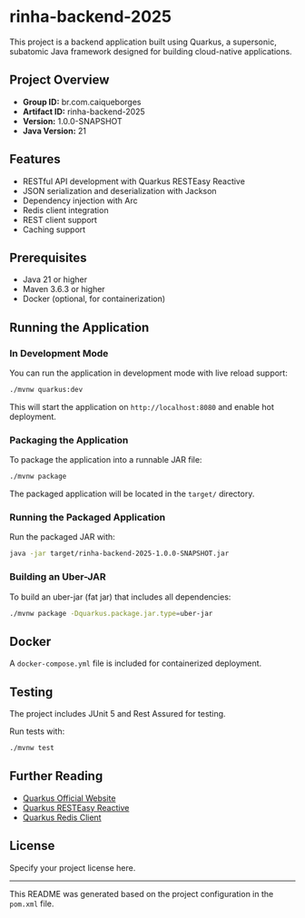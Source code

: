 # rinha-backend-2025

This project is a backend application built using Quarkus, a supersonic, subatomic Java framework designed for building cloud-native applications.

## Project Overview

- **Group ID:** br.com.caiqueborges
- **Artifact ID:** rinha-backend-2025
- **Version:** 1.0.0-SNAPSHOT
- **Java Version:** 21

## Features

- RESTful API development with Quarkus RESTEasy Reactive
- JSON serialization and deserialization with Jackson
- Dependency injection with Arc
- Redis client integration
- REST client support
- Caching support

## Prerequisites

- Java 21 or higher
- Maven 3.6.3 or higher
- Docker (optional, for containerization)

## Running the Application

### In Development Mode

You can run the application in development mode with live reload support:

```bash
./mvnw quarkus:dev
```

This will start the application on `http://localhost:8080` and enable hot deployment.

### Packaging the Application

To package the application into a runnable JAR file:

```bash
./mvnw package
```

The packaged application will be located in the `target/` directory.

### Running the Packaged Application

Run the packaged JAR with:

```bash
java -jar target/rinha-backend-2025-1.0.0-SNAPSHOT.jar
```

### Building an Uber-JAR

To build an uber-jar (fat jar) that includes all dependencies:

```bash
./mvnw package -Dquarkus.package.jar.type=uber-jar
```

## Docker

A `docker-compose.yml` file is included for containerized deployment.

## Testing

The project includes JUnit 5 and Rest Assured for testing.

Run tests with:

```bash
./mvnw test
```

## Further Reading

- [Quarkus Official Website](https://quarkus.io/)
- [Quarkus RESTEasy Reactive](https://quarkus.io/guides/rest-json)
- [Quarkus Redis Client](https://quarkus.io/guides/redis)

## License

Specify your project license here.

---

This README was generated based on the project configuration in the `pom.xml` file.